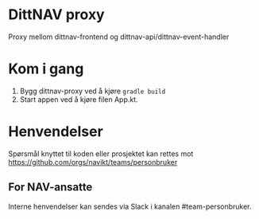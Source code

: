 # DittNAV proxy

Proxy mellom dittnav-frontend og dittnav-api/dittnav-event-handler

# Kom i gang
1. Bygg dittnav-proxy ved å kjøre `gradle build`
2. Start appen ved å kjøre filen App.kt.

# Henvendelser

Spørsmål knyttet til koden eller prosjektet kan rettes mot https://github.com/orgs/navikt/teams/personbruker

## For NAV-ansatte

Interne henvendelser kan sendes via Slack i kanalen #team-personbruker.
